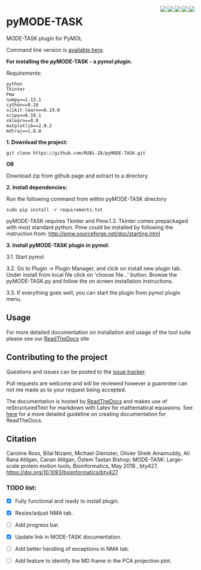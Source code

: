 <img src='https://readthedocs.org/projects/pymode-task/badge/?version=latest'  align="right"/> <img src ='https://img.shields.io/badge/python-2.7-blue.svg' align="right"> <img src='https://travis-ci.org/RUBi-ZA/pyMODE-TASK.svg?branch=master' align="right">
<img src='https://anaconda.org/nizamibilal1064/mode-task/badges/version.svg' align="right"> <img src='https://anaconda.org/nizamibilal1064/mode-task/badges/downloads.svg' align="right"> 




# pyMODE-TASK

MODE-TASK plugin for PyMOL

Command line version is [available here](https://github.com/RUBi-ZA/MODE-TASK).

**For installing the pyMODE-TASK - a pymol plugin.**

*Requirements:*

	python
	Tkinter
	Pmw
	numpy==1.13.1
	cython==0.26
	scikit-learn==0.19.0
	scipy==0.19.1
	sklearn==0.0
	matplotlib==2.0.2
	mdtraj==1.8.0


**1. Download the project:**
	
	git clone https://github.com/RUBi-ZA/pyMODE-TASK.git


**OR**

Download zip from github page and extract to a directory.

**2. Install dependencies:**

Run the following command from within pyMODE-TASK directory

	sudo pip install -r requirements.txt


pyMODE-TASK requires Tkinter and Pmw.1.3. Tkinter comes prepackaged with most standard python. Pmw could be installed by following the instruction from:
http://pmw.sourceforge.net/doc/starting.html

**3. Install pyMODE-TASK plugin in pymol:**

3.1. Start pymol

3.2. Go to Plugin -> Plugin Manager, and clcik on install new plugin tab. Under install from local file click on 'choose file...' button.
Browse the pyMODE-TASK.py and follow the on screen installation instructions.
 
3.3. If everything goes well, you can start the plugin from pymol plugin menu. 

## Usage

For more detailed documentation on installation and usage of the tool suite please see our [ReadTheDocs](http://pymode-task.readthedocs.io/en/latest/index.html) site

## Contributing to the project

Questions and issues can be posted to the [issue tracker](https://github.com/RUBi-ZA/pyMODE-TASK/issues).

Pull requests are welcome and will be reviewed however a guarentee can not me made as to your request being accepted.

The documentation is hosted by [ReadTheDocs](https://readthedocs.org/) and makes use of reStructuredText for markdown with Latex for mathematical equasions. See [here](https://docs.readthedocs.io/en/latest/getting_started.html) for a more detailed guideline on creating documentation for ReadTheDocs.


## Citation

Caroline Ross, Bilal Nizami, Michael Glenister, Olivier Sheik Amamuddy, Ali Rana Atilgan, Canan Atilgan, Özlem Tastan Bishop; MODE-TASK: Large-scale protein motion tools, Bioinformatics, May 2018 , bty427, https://doi.org/10.1093/bioinformatics/bty427


### TODO list:
- [X] Fully functional and ready to install plugin.
- [X] Resize/adjust NMA tab.
- [ ] Add progress bar.
- [X] Update link in MODE-TASK documentation.
- [ ] Add better handling of exceptions in NMA tab.
- [ ] Add feature to identify the MD frame in the PCA projection plot. 


